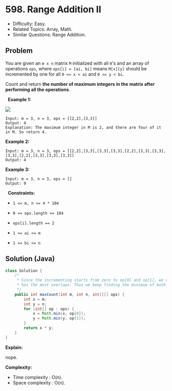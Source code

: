 # 598. Range Addition II

- Difficulty: Easy.
- Related Topics: Array, Math.
- Similar Questions: Range Addition.

## Problem

You are given an ```m x n``` matrix ```M``` initialized with all ```0```'s and an array of operations ```ops```, where ```ops[i] = [ai, bi]``` means ```M[x][y]``` should be incremented by one for all ```0 <= x < ai``` and ```0 <= y < bi```.

Count and return **the number of maximum integers in the matrix after performing all the operations**.

 
**Example 1:**

![](https://assets.leetcode.com/uploads/2020/10/02/ex1.jpg)

```
Input: m = 3, n = 3, ops = [[2,2],[3,3]]
Output: 4
Explanation: The maximum integer in M is 2, and there are four of it in M. So return 4.
```

**Example 2:**

```
Input: m = 3, n = 3, ops = [[2,2],[3,3],[3,3],[3,3],[2,2],[3,3],[3,3],[3,3],[2,2],[3,3],[3,3],[3,3]]
Output: 4
```

**Example 3:**

```
Input: m = 3, n = 3, ops = []
Output: 9
```

 
**Constraints:**


	
- ```1 <= m, n <= 4 * 104```
	
- ```0 <= ops.length <= 104```
	
- ```ops[i].length == 2```
	
- ```1 <= ai <= m```
	
- ```1 <= bi <= n```



## Solution (Java)

```java
class Solution {
    /*
     * Since the incrementing starts from zero to op[0] and op[1], we only need to find the range that
     * has the most overlaps. Thus we keep finding the minimum of both x and y.
     */
    public int maxCount(int m, int n, int[][] ops) {
        int x = m;
        int y = n;
        for (int[] op : ops) {
            x = Math.min(x, op[0]);
            y = Math.min(y, op[1]);
        }
        return x * y;
    }
}
```

**Explain:**

nope.

**Complexity:**

* Time complexity : O(n).
* Space complexity : O(n).
